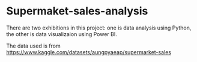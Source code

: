 # Supermaket-sales-analysis

There are two exhibitions in this project: one is data analysis using Python, the other is data visualizaion using Power BI. 

The data used is from 
https://www.kaggle.com/datasets/aungpyaeap/supermarket-sales
